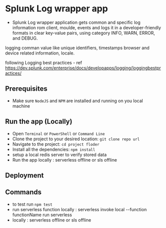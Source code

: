 # Splunk Log wrapper app

- Splunk Log wrapper application gets common and specific log information 
rom client, moulde, events and logs it in a developer-friendly formats
in clear key-value pairs, using category INFO, WARN, ERROR, and DEBUG.

logging comman value like unique identifiers, 
timestamps browser and device related information, locale.

following Logging best practices -  ref https://dev.splunk.com/enterprise/docs/developapps/logging/loggingbestpractices/

## Prerequisites

- Make sure `NodeJS` and `NPM` are installed and running on you local machine

## Run the app (Locally)

- Open `Terminal` or `PowerShell` or `Command Line`
- Clone the project to your desired location: `git clone repo url`
- Navigate to the project: `cd project floder`
- Install all the dependencies: `npm install`
- setup a local redis server to verify stored data
- Run the app locally : serverless offline or sls offline

## Deployment

## Commands
- to test run `npm test`
- run serverless function locally : serverless invoke local --function functionName run serverless
- locally : serverless offline or sls offline

